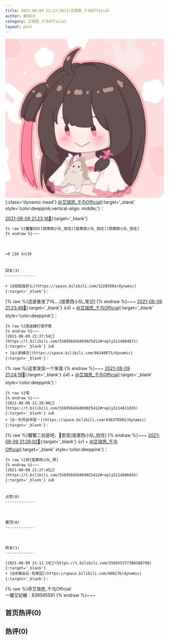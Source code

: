 ```yaml
---
title: 2021-08-09 21:23:16(3)艾瑞思_千鸟Official
author: 御坂IO
category: 艾瑞思_千鸟Official
layout: post
---
```


![img](/images/7e08840c56f251de28bdf766b647bd5fe9a5d50a.jpg){:class='dynamic-head'}
[@艾瑞思_千鸟Official](https://space.bilibili.com/1090010845/dynamic){:target='_blank' style='color:deeppink;vertical-align: middle;'}：

[2021-08-09 21:23:16🔗](https://t.bilibili.com/556958456869025412){:target='_blank'}

~~~
{% raw %}蟹蟹切片[提摩西小队_抱住][提摩西小队_抱住][提摩西小队_抱住]
{% endraw %}~~~



↪️0 💬16 👍110


回复(3)
-------------

+ [@抱抱我好么](https://space.bilibili.com/12285084/dynamic){:target='_blank'}：
~~~
{% raw %}这是重发了吗....[提摩西小队_笔记]
{% endraw %}~~~
[2021-08-09 21:23:49🔗](https://t.bilibili.com/556958456869025412#reply5114568441){:target='_blank'} 👍0
    + [@艾瑞思_千鸟Official](https://space.bilibili.com/1090010845/dynamic){:target='_blank' style='color:deeppink'}：
~~~
{% raw %}困迷糊打错字惹
{% endraw %}~~~
[2021-08-09 21:27:54🔗](https://t.bilibili.com/556958456869025412#reply5114604871){:target='_blank'} 👍0
+ [@人欲横流](https://space.bilibili.com/86348675/dynamic){:target='_blank'}：
~~~
{% raw %}这里发现一个笨蛋
{% endraw %}~~~
[2021-08-09 21:24:19🔗](https://t.bilibili.com/556958456869025412#reply5114574176){:target='_blank'} 👍0
    + [@艾瑞思_千鸟Official](https://space.bilibili.com/1090010845/dynamic){:target='_blank' style='color:deeppink'}：
~~~
{% raw %}唔
{% endraw %}~~~
[2021-08-09 21:28:00🔗](https://t.bilibili.com/556958456869025412#reply5114611655){:target='_blank'} 👍0
+ [@丷东风谷早苗丷](https://space.bilibili.com/436370502/dynamic){:target='_blank'}：
~~~
{% raw %}蟹蟹二创是吧，🐽思思[提摩西小队_抱住]
{% endraw %}~~~
[2021-08-09 21:26:02🔗](https://t.bilibili.com/556958456869025412#reply5114591893){:target='_blank'} 👍1
    + [@艾瑞思_千鸟Official](https://space.bilibili.com/1090010845/dynamic){:target='_blank' style='color:deeppink'}：
~~~
{% raw %}昂[提摩西小队_啊]
{% endraw %}~~~
[2021-08-09 21:27:45🔗](https://t.bilibili.com/556958456869025412#reply5114606843){:target='_blank'} 👍0


点赞(0)
-------------



置顶(0)
-------------



转发(1)
-------------

[2021-08-09 21:11:19🔗](https://t.bilibili.com/556955377380588790){:target='_blank'}
+ [@冰镇出云-克莱因](https://space.bilibili.com/608176/dynamic){:target='_blank'}：
~~~
{% raw %}@艾瑞思_千鸟Official  
一罐艾妃糖：839595591
{% endraw %}~~~






首页热评(0)
-------------



热评(0)
-------------



